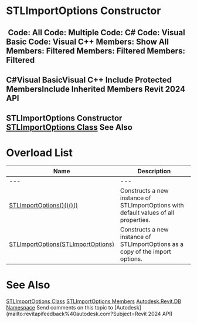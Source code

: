 # STLImportOptions Constructor

﻿
 Code: All Code: Multiple Code: C# Code: Visual Basic Code: Visual C++  Members: Show All Members: Filtered Members: Filtered Members: Filtered   
---  
C#Visual BasicVisual C++
Include Protected MembersInclude Inherited Members
Revit 2024 API  
---  
STLImportOptions Constructor   
[STLImportOptions Class](0e42500a-7595-5a1b-27e5-23ef168d1ebf.md "STLImportOptions Class") See Also  
---  
# Overload List
| Name | Description |
| --- | --- |
| --- | --- | --- |
| [STLImportOptions()()()()](e4e217f0-ef77-4813-a009-0a2ecb60e681.md "STLImportOptions Constructor") | Constructs a new instance of STLImportOptions with default values of all properties. |
| [STLImportOptions(STLImportOptions)](57e0b960-da32-24c9-a1bb-d86ec5ba2177.md "STLImportOptions Constructor \(STLImportOptions\)") | Constructs a new instance of STLImportOptions as a copy of the import options. |

# See Also
[STLImportOptions Class](0e42500a-7595-5a1b-27e5-23ef168d1ebf.md "STLImportOptions Class")
[STLImportOptions Members](2f645410-4638-115c-2f52-345aba8adbdb.md "STLImportOptions Members")
[Autodesk.Revit.DB Namespace](87546ba7-461b-c646-cbb1-2cb8f5bff8b2.md "Autodesk.Revit.DB Namespace")
Send comments on this topic to [Autodesk](mailto:revitapifeedback%40autodesk.com?Subject=Revit 2024 API)